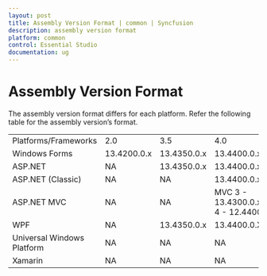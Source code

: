 ```yaml
---
layout: post
title: Assembly Version Format | common | Syncfusion
description: assembly version format 
platform: common
control: Essential Studio
documentation: ug
---
```


# Assembly Version Format

The assembly version format differs for each platform. Refer the following table for the assembly version’s format.



<table>
<tr>
<td>
Platforms/Frameworks</td><td>
2.0</td><td>
3.5</td><td>
4.0</td><td>
4.5</td><td>
4.5.1</td><td>
4.6</td></tr>
<tr>
<td>
Windows Forms</td><td>
13.4200.0.x</td><td>
13.4350.0.x</td><td>
13.4400.0.x</td><td>
13.4450.0.x</td><td>
13.4451.0.x</td><td>
13.4460.0.x</td></tr>
<tr>
<td>
ASP.NET</td><td>
NA</td><td>
13.4350.0.x</td><td>
13.4400.0.x</td><td>
13.4450.0.x</td><td>
13.4451.0.x</td><td>
13.4460.0.x</td></tr>
<tr>
<td>
ASP.NET (Classic)</td><td>
NA</td><td>
NA</td><td>
13.4400.0.x</td><td>
13.4450.0.x</td><td>
13.4451.0.x</td><td>
NA</td></tr>
<tr>
<td>
ASP.NET MVC</td><td>
NA</td><td>
NA</td><td>
MVC 3 - 13.4300.0.xMVC 4 - 12.4400.0.x</td><td>
MVC 5 - 13.4500.0.x</td><td>
NA</td><td>
MVC 6 - 13.4600.0.x</td></tr>
<tr>
<td>
WPF</td><td>
NA</td><td>
13.4350.0.x</td><td>
13.4400.0.X</td><td>
13.4450.0.X</td><td>
13.4451.0.X</td><td>
13.4460.0.x</td></tr>
<tr>
<td>
Universal Windows Platform</td><td>
NA</td><td>
NA</td><td>
NA</td><td>
NA</td><td>
NA</td><td>
13.4460.0.x</td></tr>
<tr>
<td>
Xamarin</td><td>
NA</td><td>
NA</td><td>
NA</td><td>
NA</td><td>
13.4451.0.x</td><td>
NA</td></tr>
</table>